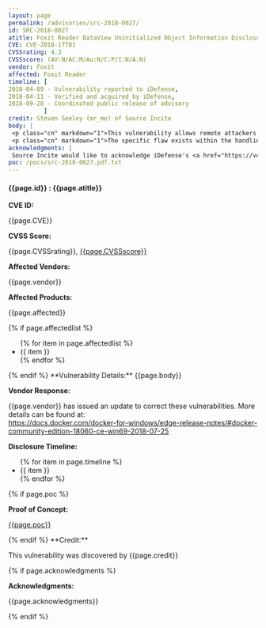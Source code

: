 ```yaml
---
layout: page
permalink: /advisories/src-2018-0027/
id: SRC-2018-0027
atitle: Foxit Reader DataView Uninitialized Object Information Disclosure Vulnerability
CVE: CVE-2018-17781
CVSSrating: 4.3
CVSSscore: (AV:N/AC:M/Au:N/C:P/I:N/A:N)
vendor: Foxit
affected: Foxit Reader
timeline: [
2018-04-09 - Vulnerability reported to iDefense,
2018-04-11 - Verified and acquired by iDefense,
2018-09-28 - Coordinated public release of advisory
          ]
credit: Steven Seeley (mr_me) of Source Incite
body: |
 <p class="cn" markdown="1">This vulnerability allows remote attackers to disclose sensitive information on vulnerable installations of Foxit Reader. User interaction is required to exploit this vulnerability in that the target must visit a malicious page or open a malicious file.</p>
 <p class="cn" markdown="1">The specific flaw exists within the handling of data views. The issue results from the lack of proper initialization of a pointer prior to accessing it. An attacker can leverage this in conjunction with other vulnerabilities to execute code in the context of the current process.</p>
acknowledgments: |
 Source Incite would like to acknowledge iDefense's <a href="https://vcp.idefense.com/">Vulnerability Contributor Program</a> for the help with co-ordination of this vulnerability.
poc: /pocs/src-2018-0027.pdf.txt
---
```


<h4><b>{{page.id}} : {{page.atitle}}</b></h4>

**CVE ID:**
<p class="cn">{{page.CVE}}</p>

**CVSS Score:**
<p class="cn">{{page.CVSSrating}}, <a href="https://nvd.nist.gov/cvss/v2-calculator?vector={{page.CVSSscore}}">{{page.CVSSscore}}</a></p>

**Affected Vendors:**
<p class="cn">{{page.vendor}}</p>

**Affected Products:**
<p class="cn">{{page.affected}}</p>
{% if page.affectedlist %}
<ul class="cn">
{% for item in page.affectedlist %}
  <li>{{ item }}</li>
{% endfor %}
</ul>
{% endif %}
**Vulnerability Details:**
{{page.body}}

**Vendor Response:**

<p class="cn">{{page.vendor}} has issued an update to correct these vulnerabilities. More details can be found at: <br />
<a href="https://docs.docker.com/docker-for-windows/edge-release-notes/#docker-community-edition-18060-ce-win69-2018-07-25">https://docs.docker.com/docker-for-windows/edge-release-notes/#docker-community-edition-18060-ce-win69-2018-07-25</a></p>

**Disclosure Timeline:**
<ul class="cn">
{% for item in page.timeline %}
  <li>{{ item }}</li>
{% endfor %}
</ul>
{% if page.poc %}

**Proof of Concept:**
<p class="cn"><a href="{{page.poc}}">{{page.poc}}</a></p>
{% endif %}
**Credit:**
<p class="cn">This vulnerability was discovered by {{page.credit}}</p>
{% if page.acknowledgments %}

**Acknowledgments:**
<p class="cn">{{page.acknowledgments}}</p>
{% endif %}
